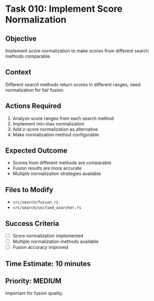 # Task 010: Implement Score Normalization

## Objective
Implement score normalization to make scores from different search methods comparable.

## Context
Different search methods return scores in different ranges, need normalization for fair fusion.

## Actions Required
1. Analyze score ranges from each search method
2. Implement min-max normalization
3. Add z-score normalization as alternative
4. Make normalization method configurable

## Expected Outcome
- Scores from different methods are comparable
- Fusion results are more accurate
- Multiple normalization strategies available

## Files to Modify
- `src/search/fusion.rs`
- `src/search/unified_searcher.rs`

## Success Criteria
- [ ] Score normalization implemented
- [ ] Multiple normalization methods available
- [ ] Fusion accuracy improved

## Time Estimate: 10 minutes

## Priority: MEDIUM
Important for fusion quality.